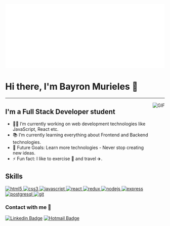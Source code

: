 <img src="https://github.com/BryanCPineda/BryanCPineda/blob/main/svg.svg" alt="hello world"/>

# Hi there, I'm Bayron Murieles 👋
---

<img align="right" alt="GIF" height="160px" src="https://media.giphy.com/media/du3J3cXyzhj75IOgvA/giphy.gif" />

## I'm a Full Stack Developer student

- 👨‍💻 I’m currently working on web development technologies like JavaScript, React etc.
- 📚 I’m currently learning everything about Frontend and Backend technologies. 
- 🧠 Future Goals: Learn more technologies - Never stop creating new ideas.
- ⚡ Fun fact: I like to exercise 💪 and travel ✈️.

## Skills

<a href="https://www.w3.org/html/" target="_blank"> <img src="https://upload.wikimedia.org/wikipedia/commons/thumb/3/38/HTML5_Badge.svg/600px-HTML5_Badge.svg.png" alt="html5" width="40" height="40"/> </a>
<a href="https://www.w3schools.com/css/" target="_blank"> <img src="https://cdn4.iconfinder.com/data/icons/social-media-logos-6/512/121-css3-512.png" alt="css3" width="40" height="40"/> </a> 
<a href="https://developer.mozilla.org/en-US/docs/Web/JavaScript" target="_blank"> <img src="https://upload.wikimedia.org/wikipedia/commons/thumb/9/99/Unofficial_JavaScript_logo_2.svg/1024px-Unofficial_JavaScript_logo_2.svg.png" alt="javascript" width="40" height="40"/> </a> 
<a href="https://reactjs.org/" target="_blank"> <img src="https://seeklogo.com/images/R/react-logo-7B3CE81517-seeklogo.com.png" alt="react" width="40" height="40"/> </a> 
<a href="https://redux.js.org" target="_blank"> <img src="https://seeklogo.com/images/R/redux-logo-9CA6836C12-seeklogo.com.png" alt="redux" width="40" height="40"/> 
<a href="https://nodejs.org" target="_blank"> <img src="https://cdn.pixabay.com/photo/2015/04/23/17/41/node-js-736399_960_720.png" alt="nodejs" height="40"/> </a>
<a href="https://expressjs.com" target="_blank"> <img src="https://i.cloudup.com/zfY6lL7eFa-3000x3000.png" alt="express" height="40"/> </a>
<a href="https://www.postgresql.org" target="_blank"> <img src="https://upload.wikimedia.org/wikipedia/commons/thumb/2/29/Postgresql_elephant.svg/1200px-Postgresql_elephant.svg.png" alt="postgresql" width="40" height="40"/> </a> 
<a href="https://git-scm.com/" target="_blank"> <img src="https://www.vectorlogo.zone/logos/git-scm/git-scm-icon.svg" alt="git" width="40" height="40"/> </a>  
  
  
### Contact with me 📝
[![Linkedin Badge](https://img.shields.io/badge/-LinkedIn-blue?style=flat-square&logo=Linkedin&logoColor=white&link=https://www.linkedin.com/in/bayron-andres-murieles-gonzalez-78009b17b/)](https://www.linkedin.com/in/bayron-andres-murieles-gonzalez-78009b17b/)
[![Hotmail Badge](https://img.shields.io/badge/-Hotmail-0078D4?style=flat-square&logo=microsoft-outlook&logoColor=white&link=mailto:bayronmuriel@hotmail.com)](mailto:bayronmuriel@hotmail.com)
















